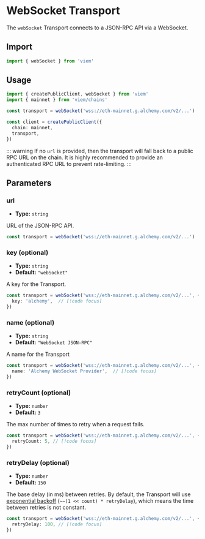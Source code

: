 # WebSocket Transport

The `webSocket` Transport connects to a JSON-RPC API via a WebSocket.

## Import

```ts
import { webSocket } from 'viem'
```

## Usage

```ts {4}
import { createPublicClient, webSocket } from 'viem'
import { mainnet } from 'viem/chains'

const transport = webSocket('wss://eth-mainnet.g.alchemy.com/v2/...')

const client = createPublicClient({
  chain: mainnet, 
  transport,
})
```

::: warning
If no `url` is provided, then the transport will fall back to a public RPC URL on the chain. It is highly recommended to provide an authenticated RPC URL to prevent rate-limiting.
:::

## Parameters

### url

- **Type:** `string`

URL of the JSON-RPC API.

```ts
const transport = webSocket('wss://eth-mainnet.g.alchemy.com/v2/...')
```

### key (optional)

- **Type:** `string`
- **Default:** `"webSocket"`

A key for the Transport.

```ts
const transport = webSocket('wss://eth-mainnet.g.alchemy.com/v2/...', { 
  key: 'alchemy',  // [!code focus]
})
```

### name (optional)

- **Type:** `string`
- **Default:** `"WebSocket JSON-RPC"`

A name for the Transport

```ts
const transport = webSocket('wss://eth-mainnet.g.alchemy.com/v2/...', { 
  name: 'Alchemy WebSocket Provider',  // [!code focus]
})
```

### retryCount (optional)

- **Type:** `number`
- **Default:** `3`

The max number of times to retry when a request fails.

```ts
const transport = webSocket('wss://eth-mainnet.g.alchemy.com/v2/...', {
  retryCount: 5, // [!code focus]
})
```

### retryDelay (optional)

- **Type:** `number`
- **Default:** `150`

The base delay (in ms) between retries. By default, the Transport will use [exponential backoff](https://en.wikipedia.org/wiki/Exponential_backoff) (`~~(1 << count) * retryDelay`), which means the time between retries is not constant.

```ts
const transport = webSocket('wss://eth-mainnet.g.alchemy.com/v2/...', {
  retryDelay: 100, // [!code focus]
})
```